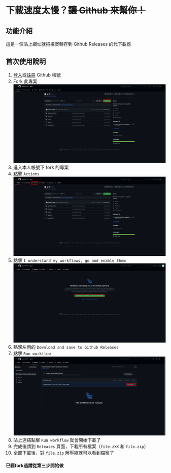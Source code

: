 # 下載速度太慢？~~讓 Github 來幫你！~~

## 功能介紹
這是一個貼上網址就把檔案轉存到 Github Releases 的代下載器

## 首次使用說明
1. [登入](https://github.com/login)或[註冊](https://github.com/signup) Github 帳號
1. Fork 此專案
![fork button](./img/fork.png)
1. 進入本人帳號下 fork 的專案
1. 點擊 ```Actions```
![actions tab](./img/action.png)
1. 點擊 ```I understand my workflows, go and enable them```
![enable action](./img/enable_action.png)
1. 點擊左側的 ```Download and save to Github Releases```
1. 點擊 ```Run workflow```
![run workflow](./img/run_workflow.png)
1. 貼上連結點擊 ```Run workflow``` 就會開始下載了
1. 完成後請到 ```Releases``` 頁面，下載所有檔案（```file.zXX``` 和 ```file.zip```）
1. 全部下載後，對 ```file.zip``` 解壓縮就可以看到檔案了
#### 已經fork過請從第三步開始做